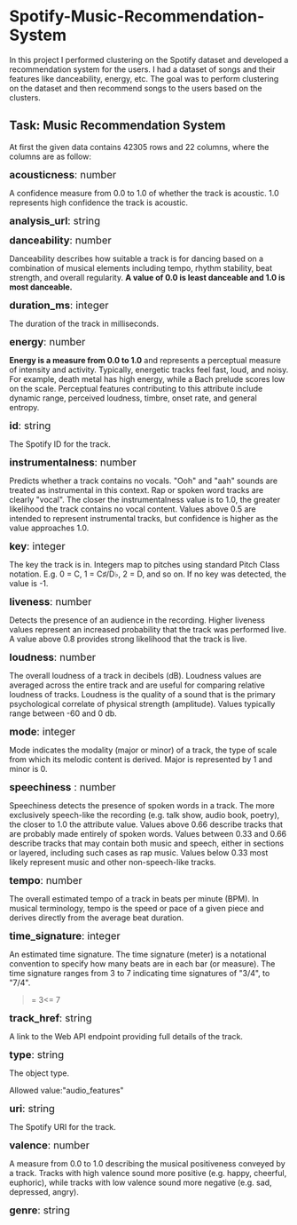 # Spotify-Music-Recommendation-System
In this project I performed clustering on the Spotify dataset and developed a recommendation system for the users. I had a dataset of songs and their features like danceability, energy, etc. The goal was to perform clustering on the dataset and then recommend songs to the users based on the clusters.

## Task: Music Recommendation System

At first the given data contains 42305 rows and 22 columns, where
the columns are as follow:

<span style="font-size:18px;"> **acousticness**: number<float> </span>

A confidence measure from 0.0 to 1.0 of whether the track is acoustic. 1.0 represents high confidence the track is acoustic.

<span style="font-size:18px;"> **analysis_url**: string </span>

<span style="font-size:18px;"> **danceability**: number<float> </span>

Danceability describes how suitable a track is for dancing based on a combination of musical elements including tempo, rhythm stability, beat strength, and overall regularity. **A value of 0.0 is least danceable and 1.0 is most danceable.**

<span style="font-size:18px;"> **duration_ms**: integer </span>

The duration of the track in milliseconds.

<span style="font-size:18px;"> **energy**: number<float> </span>

**Energy is a measure from 0.0 to 1.0** and represents a perceptual measure of intensity and activity. Typically, energetic tracks feel fast, loud, and noisy. For example, death metal has high energy, while a Bach prelude scores low on the scale.
Perceptual features contributing to this attribute include dynamic range, perceived loudness, timbre, onset rate, and general entropy.

<span style="font-size:18px;">  **id**: string </span>

The Spotify ID for the track.

<span style="font-size:18px;"> **instrumentalness**: number<float> </span>

Predicts whether a track contains no vocals. "Ooh" and "aah" sounds are treated as instrumental in this context. Rap or spoken word tracks are clearly "vocal". The closer the instrumentalness value is to 1.0, the greater likelihood the track contains no vocal content. Values above 0.5 are intended to represent instrumental tracks, but confidence is higher as the value approaches 1.0.

<span style="font-size:18px;"> **key**: integer </span>

The key the track is in. Integers map to pitches using standard Pitch Class notation. E.g. 0 = C, 1 = C♯/D♭, 2 = D, and so on. If no key was detected, the value is -1.

<span style="font-size:18px;"> **liveness**: number<float> </span>

Detects the presence of an audience in the recording. Higher liveness values represent an increased probability that the track was performed live. A value above 0.8 provides strong likelihood that the track is live.

<span style="font-size:18px;"> **loudness**: number<float> </span>

The overall loudness of a track in decibels (dB). Loudness values are averaged across the entire track and are useful for comparing relative loudness of tracks. Loudness is the quality of a sound that is the primary psychological correlate of physical strength (amplitude). Values typically range between -60 and 0 db.

<span style="font-size:18px;"> **mode**: integer </span>

Mode indicates the modality (major or minor) of a track, the type of scale from which its melodic content is derived. Major is represented by 1 and minor is 0.

<span style="font-size:18px;"> **speechiness** : number<float> </span>

Speechiness detects the presence of spoken words in a track. The more exclusively speech-like the recording (e.g. talk show, audio book, poetry), the closer to 1.0 the attribute value. Values above 0.66 describe tracks that are probably made entirely of spoken words. Values between 0.33 and 0.66 describe tracks that may contain both music and speech, either in sections or layered, including such cases as rap music. Values below 0.33 most likely represent music and other non-speech-like tracks.

<span style="font-size:18px;"> **tempo**: number<float> </span>

The overall estimated tempo of a track in beats per minute (BPM). In musical terminology, tempo is the speed or pace of a given piece and derives directly from the average beat duration.

<span style="font-size:18px;"> **time_signature**: integer </span>

An estimated time signature. The time signature (meter) is a notational convention to specify how many beats are in each bar (or measure). The time signature ranges from 3 to 7 indicating time signatures of "3/4", to "7/4".

>= 3<= 7

<span style="font-size:18px;"> **track_href**: string </span>

A link to the Web API endpoint providing full details of the track.

<span style="font-size:18px;"> **type**: string </span>


The object type.

Allowed value:"audio_features"

<span style="font-size:18px;"> **uri**: string </span>

The Spotify URI for the track.

<span style="font-size:18px;"> **valence**: number<float> </span>

A measure from 0.0 to 1.0 describing the musical positiveness conveyed by a track. Tracks with high valence sound more positive (e.g. happy, cheerful, euphoric), while tracks with low valence sound more negative (e.g. sad, depressed, angry).

<span style="font-size:18px;"> **genre**: string </span>

